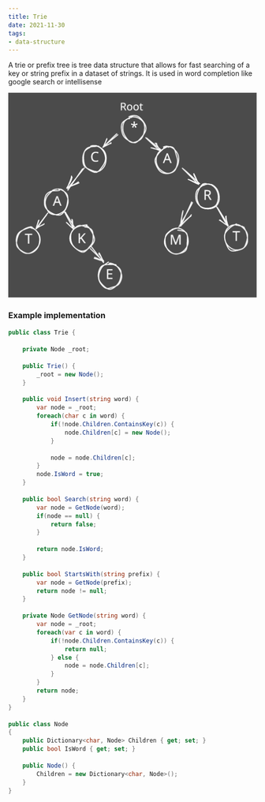 ```yaml
---
title: Trie
date: 2021-11-30
tags:
- data-structure
---
```


A trie or prefix tree is tree data structure that allows for fast searching of a key or string prefix in a dataset of strings. It is used in word completion like google search or intellisense

![Trie](img/trie.svg)

### Example implementation
```cs
public class Trie {

    private Node _root;
    
    public Trie() {
        _root = new Node();
    }
    
    public void Insert(string word) {
        var node = _root;
        foreach(char c in word) {
            if(!node.Children.ContainsKey(c)) {
                node.Children[c] = new Node();
            }
            
            node = node.Children[c];
        }
        node.IsWord = true;
    }
    
    public bool Search(string word) {
        var node = GetNode(word);
        if(node == null) {
            return false;
        }
        
        return node.IsWord;
    }
    
    public bool StartsWith(string prefix) {
        var node = GetNode(prefix);
        return node != null;
    }
    
    private Node GetNode(string word) {
        var node = _root;
        foreach(var c in word) {
            if(!node.Children.ContainsKey(c)) {
                return null;
            } else {
                node = node.Children[c];
            }
        }
        return node;
    }
}

public class Node
{
    public Dictionary<char, Node> Children { get; set; }
    public bool IsWord { get; set; }
    
    public Node() {
        Children = new Dictionary<char, Node>();
    }
}
```
